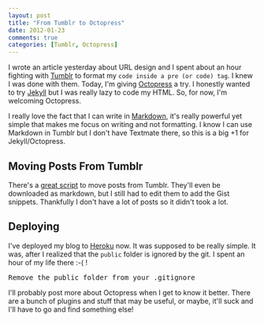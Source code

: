 ```yaml
---
layout: post
title: "From Tumblr to Octopress"
date: 2012-01-23
comments: true
categories: [Tumblr, Octopress]
---
```


I wrote an article yesterday about URL design and I spent about an hour fighting with [Tumblr](http://tumblr.com/) to format my `code inside a pre (or code) tag`. I knew I was done with them. Today, I'm giving [Octopress](http://octopress.org/) a try. I honestly wanted to try [Jekyll](http://jekyllrb.com/) but I was really lazy to code my HTML. So, for now, I'm welcoming Octopress.

I really love the fact that I can write in [Markdown](http://daringfireball.net/projects/markdown/), it's really powerful yet simple that makes me focus on writing and not formatting. I know I can use Markdown in Tumblr but I don't have Textmate there, so this is a big +1 for Jekyll/Octopress.

Moving Posts From Tumblr
---

There's a [great script](https://github.com/mojombo/jekyll/wiki/Blog-Migrations) to move posts from Tumblr. They'll even be downloaded as markdown, but I still had to edit them to add the Gist snippets. Thankfully I don't have a lot of posts so it didn't took a lot.

Deploying
---

I've deployed my blog to [Heroku](http://heroku.com) now. It was supposed to be really simple. It was, after I realized that the `public` folder is ignored by the git. I spent an hour of my life there :-( !

<pre>Remove the public folder from your .gitignore</pre>

I'll probably post more about Octopress when I get to know it better. There are a bunch of plugins and stuff that may be useful, or maybe, it'll suck and I'll have to go and find something else!


